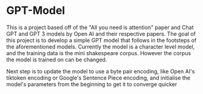 # GPT-Model

This is a project based off of the "All you need is attention" paper and Chat GPT and GPT 3 models by Open AI and their respective papers. The goal of this 
project is to develop a simple GPT model that follows in the footsteps of the aforementioned models. Currently the model is a character level model, and the training
data is the mini shakespeare corpus. However the corpus the model is trained on can be changed. 

Next step is to update the model to use a byte pair encoding, like Open AI's tiktoken encoding or Google's Sentence Piece encoding, and initialise the model's parameters from the beginning to get it to converge quicker


